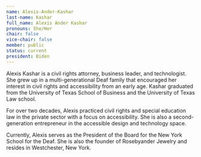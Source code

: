 ```yaml
---
name: Alexis-Ander-Kashar
last-name: Kashar
full_name: Alexis Ander Kashar
pronouns: She/Her
chair: false
vice-chair: false
member: public
status: current
president: Biden
---
```

Alexis Kashar is a civil rights attorney, business leader, and technologist.  She grew up in a multi-generational Deaf family that encouraged her interest in civil rights and accessibility from an early age.  Kashar graduated from the University of Texas School of Business and the University of Texas Law school. 



For over two decades, Alexis practiced civil rights and special education law in the private sector with a focus on accessibility. She is also a second-generation entrepreneur in the accessible design and technology space. 


Currently, Alexis serves as the President of the Board for the New York School for the Deaf.  She is also the founder of Rosebyander Jewelry and resides in Westchester, New York.
